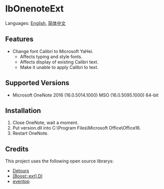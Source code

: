 # IbOnenoteExt
Languages: [English](README.md), [简体中文](README.zh-Hans.md)

## Features
* Change font Calibri to Microsoft YaHei.
	* Affects typing and style fonts.
	* Affects display of existing Calibri text.
	* Make it unable to apply Calibri to text.

## Supported Versions
* Microsoft OneNote 2016 (16.0.5014.1000) MSO (16.0.5095.1000) 64-bit

## Installation
1. Close OneNote, wait a moment.
1. Put version.dll into C:\Program Files\Microsoft Office\Office16.
1. Restart OneNote.

## Credits
This project uses the following open source librarys:

* [Detours](https://github.com/microsoft/detours)
* [[Boost::ext].DI](https://github.com/boost-ext/di)
* [eventpp](https://github.com/wqking/eventpp)